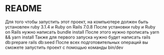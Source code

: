 # README

Для того чтобы запустить этот проект, на компьютере должен быть установлен ruby 3.1.4 и
Ruby on Rails 7.0.8
После установки ruby и Ruby on Rails нужно написать bundle install
После этого нужно прописать yarn && yarn install
Также для первого запуска нужно будет написать 
rails db:prepare
rails db:seed
После всех подготовительных операций вы сможете запустить проект с помощью команды bin/dev
